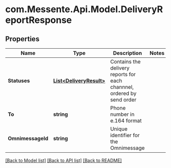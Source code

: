 # com.Messente.Api.Model.DeliveryReportResponse
## Properties

Name | Type | Description | Notes
------------ | ------------- | ------------- | -------------
**Statuses** | [**List&lt;DeliveryResult&gt;**](DeliveryResult.md) | Contains the delivery reports for each channnel, ordered by send order | 
**To** | **string** | Phone number in e.164 format | 
**OmnimessageId** | **string** | Unique identifier for the Omnimessage | 

[[Back to Model list]](../README.md#documentation-for-models) [[Back to API list]](../README.md#documentation-for-api-endpoints) [[Back to README]](../README.md)

